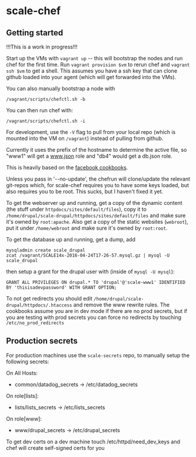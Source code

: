 # scale-chef

## Getting started

!!!This is a work in progress!!!

Start up the VMs with `vagrant up` -- this will bootstrap the nodes and run
chef for the first time. Run `vagrant provision $vm` to rerun chef and
`vagrant ssh $vm` to get a shell. This assumes you have a ssh key that can
clone github loaded into your agent (which will get forwarded into the VMs).

You can also manually bootstrap a node with

```
/vagrant/scripts/chefctl.sh -b
```

You can then run chef with:

```
/vagrant/scripts/chefctl.sh -i
```

For development, use the `-V` flag to pull from your local repo (which is mounted into the VM on `/vagrant`) instead of pulling from github.

Currently it uses the prefix of the hostname to determine the active file, so "www1" will get a www.json role and "db4" would get a db.json role.

This is heavily based on the [facebook cookbooks](https://github.com/facebook/chef-cookbooks).

Unless you pass in '--no-update', the chefrun will clone/update the relevant git-repos which, for scale-chef requires you to have some keys loaded, but also requires you to be root. This sucks, but I haven't fixed it yet.

To get the webserver up and running, get a copy of the dynamic content (the
stuff under `httpdocs/sites/default/files`), copy it to
`/home/drupal/scale-drupal/httpdocs/sites/default/files` and make sure it's
owned by `root:apache`. Also get a copy of the static websites (`webroot`),
put it under `/home/webroot` and make sure it's owned by `root:root`.

To get the database up and running, get a dump, add

```
mysqladmin create scale_drupal
zcat /vagrant/SCALE14x-2016-04-24T17-26-57.mysql.gz | mysql -U scale_drupal
```

then setup a grant for the drupal user with (inside of `mysql -U mysql`):

```
GRANT ALL PRIVILEGES ON drupal.* TO 'drupal'@'scale-www1' IDENTIFIED BY 'thisisadevpassword' WITH GRANT OPTION;
```

To not get redirects you should edit `/home/drupal/scale-drupal/httpdocs/.htaccess` and remove the www rewrite rules. The cookbooks assume you are in dev mode if there are no prod secrets, but if you are testing with prod secrets you can force no redirects by touching `/etc/no_prod_redirects`

## Production secrets

For production machines use the `scale-secrets` repo, to manually setup the following secrets:

On All Hosts:
* common/datadog_secrets -> /etc/datadog_secrets

On role[lists]:
* lists/lists_secrets -> /etc/lists_secrets

On role[www]:
* www/drupal_secrets -> /etc/drupal_secrets

To get dev certs on a dev machine touch /etc/httpd/need_dev_keys and chef will create self-signed certs for you
